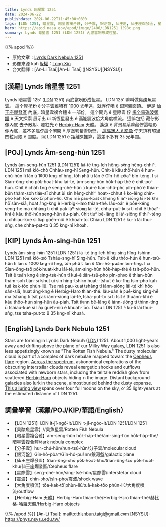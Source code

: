 ```yaml
---
title: Lynds 暗星雲 1251
date: 2024-06-22
publishdate: 2024-06-22T11:45:00+0800
tags: [LDN 1251, 暗星雲, 暗星雲複合體, 分子雲, 銀河盤, 仙王座, 仙王座爆發區, 星際雲, 震波, 大角度噴流, Herbig-Haro 天體, 臭酸魚星雲]
hero: https://apod.nasa.gov/apod/image/2406/LDN1251_1098c.png
summary: Lynds 暗星雲 1251 (LDN 1251) 內底當咧形成恆星。
---
```


{{% apod %}}

- 原始文章：[Lynds Dark Nebula 1251](https://apod.nasa.gov/apod/ap240622.html)
- 影像來源 kah [版權][copyright]：[Long Xin](https://www.astrobin.com/users/xlong/)
- 台文翻譯：[An-Li Tsai][An-Li Tsai] ([NSYSU][NSYSU])

## [漢羅] Lynds 暗星雲 1251
Lynds 暗星雲 1251 ([LDN][LDN] 1251) 內底當咧形成恆星。
LDN 1251 嘛叫做臭酸魚星雲。
這个厚塗粉 ê 分子雲離咱有 1000 光年遠，就浮佇咱 ê 銀河盤面頂。
伊是 [仙王座爆發區][Cepheus flare] 內底，暗星雲複合體 ê 一部份。
這个閘光 ê 星際雲 佇 [規个電磁波頻譜][Across the spectrum] ê 天文探索 展示出 ùi 新恆星發出 ê 高能震波佮大角度噴流。
這嘛包括 藏佇影像內底 去予散射、發紅光 ê [Herbig-Haro][Herbig-Haro] 天體。 
遙遠 ê 背景星系嘛藏佇這幅影像內底，差不多是佇這个湠開 ê 厚塗粉星雲後壁。
[這張迷人 ê 影像][This alluring view] 佇天頂有超過四粒月娘 ê 闊度。
照 LDN 1251 ê 距離來推算，這差不多有 35 光年闊。

## [POJ] Lynds Àm-seng-hûn 1251
Lynds àm-seng-hûn 1251 (LDN 1251) lāi-té tng-leh hêng-sêng hêng-chhiⁿ.
LDN 1251 mā kiò-chò Chhàu-sng-hî Seng-hûn.
Chit-ê kāu thô͘-hún ê hun-chú-hûn lī lán ū 1000 kng-nî hn̄g, to̍h phû tī lán ê Gîn-hô-pôaⁿ bīn-téng.
I sī Sian-ông-chō po̍k-hoat-khu lāi-té, àm-seng-hûn ho̍k-ha̍p-thé ê chi̍t-pō͘-hūn.
Chit ê cha̍h kng ê seng-chè-hûn tī kui-ê tiān-chû-pho pîn-phó͘ ê thian-bûn thàm-soh tián-sī chhut ùi sin hêng-chhiⁿ hoat--chhut ê ko-lêng chìn-pho kah tōa kak-tō͘ phùn-liû.
Che mā pau-koat chhàng tī iáⁿ-siōng lāi-té khì hō͘ sàn-siā, hoat âng-kng ê Herbig-Haro thian-thé.
Iâu-oán ê pōe-kéng seng-hē mā chhàng tī chit pak iáⁿ-siōng lāi-té, chha-put-to sī tī chit ê thòaⁿ-khì ê kāu thô͘-hún seng-hûn āu-piah.
Chit tiuⁿ bê-lâng ê iáⁿ-siōng tī thiⁿ-téng ū chhiau-kòe sì lia̍p goe̍h-niû ê khoah-tō͘.
Chiàu LDN 1251 ê kū-lī lâi thui-sǹg, che chha-put-to ū 35 kng-nî khoah.

## [KIP] Lynds Àm-sing-hûn 1251
Lynds àm-sing-hûn 1251 (LDN 1251) lāi-té tng-leh hîng-sîng hîng-tshinn.
LDN 1251 mā kiò-tsò Tshàu-sng-hî Sing-hûn.
Tsit-ê kāu thôo-hún ê hun-tsú-hûn lī lán ū 1000 kng-nî hn̄g, to̍h phû tī lán ê Gîn-hô-puânn bīn-tíng.
I sī Sian-ông-tsō po̍k-huat-khu lāi-té, àm-sing-hûn ho̍k-ha̍p-thé ê tsi̍t-pōo-hūn.
Tsit ê tsa̍h kng ê sing-tsè-hûn tī kui-ê tiān-tsû-pho pîn-phóo ê thian-bûn thàm-soh tián-sī tshut uì sin hîng-tshinn huat--tshut ê ko-lîng tsìn-pho kah tuā kak-tōo phùn-liû.
Tse mā pau-kuat tshàng tī iánn-siōng lāi-té khì hōo sàn-siā, huat âng-kng ê Herbig-Haro thian-thé.
Iâu-uán ê puē-kíng sing-hē mā tshàng tī tsit pak iánn-siōng lāi-té, tsha-put-to sī tī tsit ê thuànn-khì ê kāu thôo-hún sing-hûn āu-piah.
Tsit tiunn bê-lâng ê iánn-siōng tī thinn-tíng ū tshiau-kuè sì lia̍p gue̍h-niû ê khuah-tōo.
Tsiàu LDN 1251 ê kū-lī lâi thui-sǹg, tse tsha-put-to ū 35 kng-nî khuah.

## [English] Lynds Dark Nebula 1251
Stars are forming in Lynds Dark Nebula ([LDN][LDN]) 1251.
About 1,000 light-years away and drifting above the plane of our Milky Way galaxy, LDN 1251 is also less appetizingly known as "The Rotten Fish Nebula."
The dusty molecular cloud is part of a complex of dark nebulae mapped toward the [Cepheus flare][Cepheus flare] region.
[Across the spectrum][Across the spectrum], astronomical explorations of the obscuring interstellar clouds reveal energetic shocks and outflows associated with newborn stars, including the telltale reddish glow from scattered [Herbig-Haro][Herbig-Haro] objects hiding in the image.
Distant background galaxies also lurk in the scene, almost buried behind the dusty expanse.
[This alluring view][This alluring view] spans over four full moons on the sky, or 35 light-years at the estimated distance of LDN 1251.

## 詞彙學習（漢羅/POJ/KIP/華語/English）
- 【LDN 1251】LDN it-jī-ngó͘-it/LDN it-jī-ngóo-it/LDN 1251/LDN 1251
- 【臭酸魚星雲】//臭魚星雲/Rotten Fish Nebula
- 【暗星雲複合體】àm-seng-hûn ho̍k-ha̍p-thé/àm-sing-hûn ho̍k-ha̍p-thé/暗星雲複合體/dark nebula complex
- 【分子雲】hun-chú-hûn/hun-tsú-hûn/分子雲/molecular cloud
- 【銀河盤】Gîn-hô-pôaⁿ/Gîn-hô-puânn/銀河盤/galactic plane
- 【仙王座爆發區】Sian-ông-chō po̍k-hoat-khu/Sian-ông-tsō po̍k-huat-khu/仙王座爆發區/Cepheus flare
- 【星際雲】seng-chè-hûn/sing-tsè-hûn/星際雲/interstellar cloud
- 【震波】chìn-pho/tsìn-pho/震波/shock wave
- 【大角度噴流】tōa-kak-tō͘ phùn-liû/tuā-kak-tōo phùn-liû/大角度噴流/outflow
- 【Herbig-Haro 天體】Herbig-Haro thian-thé/Herbig-Haro thian-thé/赫比格-哈羅天體/Herbig-Haro objects

{{% /apod %}}
[An-Li Tsai]: mailto:thianbun.taigi@gmail.com
[NSYSU]: https://phys.nsysu.edu.tw/

[copyright]: https://apod.nasa.gov/apod/fap/lib/about_apod.html#srapply
[License3]: https://creativecommons.org/licenses/by/3.0/
[License2]:https://creativecommons.org/licenses/by-nc-nd/2.0/

[LDN]:http://adsabs.harvard.edu/abs/1962ApJS....7....1L
[Cepheus flare]:https://arxiv.org/abs/0809.4761
[Across the spectrum]:https://arxiv.org/abs/1503.02934
[Herbig-Haro]:https://www.nasa.gov/image-feature/awakening-newborn-stars
[This alluring view]:https://www.astrobin.com/5328vp/0/
